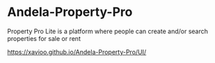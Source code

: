 # Andela-Property-Pro
Property Pro Lite is a platform where people can create and/or search properties for sale or rent




https://xavioo.github.io/Andela-Property-Pro/UI/
